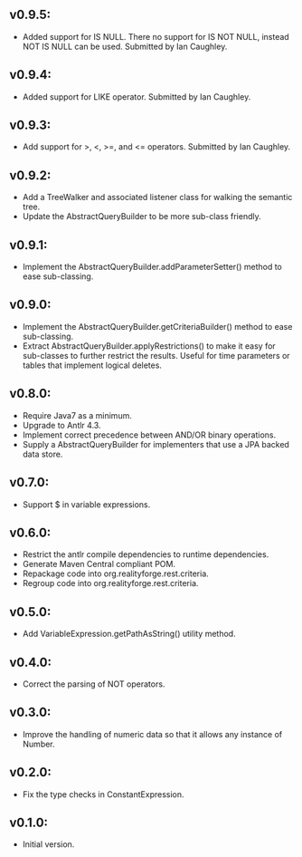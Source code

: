## v0.9.5:

* Added support for IS NULL. There no support for <foo> IS NOT NULL, instead
  NOT <foo> IS NULL can be used. Submitted by Ian Caughley.

## v0.9.4:

* Added support for LIKE operator. Submitted by Ian Caughley.

## v0.9.3:

* Add support for  \>, \<, \>=, and \<= operators. Submitted by Ian Caughley.

## v0.9.2:

* Add a TreeWalker and associated listener class for walking the semantic tree.
* Update the AbstractQueryBuilder to be more sub-class friendly.

## v0.9.1:

* Implement the AbstractQueryBuilder.addParameterSetter() method to ease sub-classing.

## v0.9.0:

* Implement the AbstractQueryBuilder.getCriteriaBuilder() method to ease sub-classing.
* Extract AbstractQueryBuilder.applyRestrictions() to make it easy for sub-classes to
  further restrict the results. Useful for time parameters or tables that implement
  logical deletes.

## v0.8.0:

* Require Java7 as a minimum.
* Upgrade to Antlr 4.3.
* Implement correct precedence between AND/OR binary operations.
* Supply a AbstractQueryBuilder for implementers that use a JPA backed data store.

## v0.7.0:

* Support $ in variable expressions.

## v0.6.0:

* Restrict the antlr compile dependencies to runtime dependencies.
* Generate Maven Central compliant POM.
* Repackage code into org.realityforge.rest.criteria.
* Regroup code into org.realityforge.rest.criteria.

## v0.5.0:

* Add VariableExpression.getPathAsString() utility method.

## v0.4.0:

* Correct the parsing of NOT operators.

## v0.3.0:

* Improve the handling of numeric data so that it allows any instance of Number.

## v0.2.0:

* Fix the type checks in ConstantExpression.

## v0.1.0:

* Initial version.
